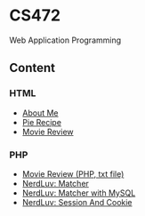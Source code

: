 # CS472
Web Application Programming

## Content
### HTML
- <a href="https://github.com/roat167/CS472/blob/master/aboutme.html"> About Me</a>
- <a href="https://github.com/roat167/CS472/tree/master/hw1"> Pie Recipe</a>
- <a href="https://github.com/roat167/CS472/tree/master/hw2"> Movie Review</a>
### PHP
- <a href="https://github.com/roat167/CS472/tree/master/hw3">Movie Review (PHP, txt file)</a>
- <a href="https://github.com/roat167/CS472/tree/master/hw4">NerdLuv: Matcher</a>
- <a href="https://github.com/roat167/CS472/tree/master/hw5">NerdLuv: Matcher with MySQL</a>
- <a href="https://github.com/roat167/CS472/tree/master/hw6">NerdLuv: Session And Cookie</a>